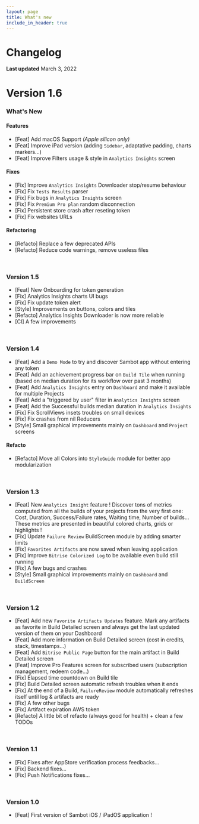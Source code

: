 ```yaml
---
layout: page
title: What's new
include_in_header: true
---
```


# Changelog
**Last updated** March 3, 2022

# **Version 1.6**

### What's New

#### Features
- [Feat] Add macOS Support *(Apple silicon only)*
- [Feat] Improve iPad version (adding `Sidebar`, adaptative padding, charts markers...)
- [Feat] Improve Filters usage & style in `Analytics Insights` screen

#### Fixes
- [Fix] Improve `Analytics Insights` Downloader stop/resume behaviour
- [Fix] Fix `Tests Results` parser
- [Fix] Fix bugs in `Analytics Insights` screen
- [Fix] Fix `Premium Pro plan` random disconnection 
- [Fix] Persistent store crash after reseting token
- [Fix] Fix websites URLs

#### Refactoring
- [Refacto] Replace a few deprecated APIs
- [Refacto] Reduce code warnings, remove useless files

<br>

### **Version 1.5**
- [Feat] New Onboarding for token generation
- [Fix] Analytics Insights charts UI bugs
- [Fix] Fix update token alert
- [Style] Improvements on buttons, colors and tiles
- [Refacto] Analytics Insights Downloader is now more reliable
- [CI] A few improvements

<br>

### **Version 1.4**
- [Feat] Add a `Demo Mode` to try and discover Sambot app without entering any token
- [Feat] Add an achievement progress bar on `Build Tile` when running (based on median duration for its workflow over past 3 months)
- [Feat] Add `Analytics Insights` entry on `Dashboard` and make it available for multiple Projects
- [Feat] Add  a "triggered by user" filter in `Analytics Insights` screen
- [Feat] Add the Successful builds median duration in `Analytics Insights`
- [Fix] Fix ScrollViews insets troubles on small devices
- [Fix] Fix crashes from nil Reducers
- [Style] Small graphical improvements mainly on `Dashboard` and `Project` screens

#### Refacto
- [Refacto] Move all Colors into `StyleGuide` module for better app modularization

<br>

### **Version 1.3**
- [Feat] New `Analytics Insight` feature ! Discover tons of metrics computed from all the builds of your projects from the very first one: Cost, Duration, Success/Failure rates, Waiting time, Number of builds... These metrics are presented in beautiful colored charts, grids or highlights !
- [Fix] Update `Failure Review` BuildScreen module by adding smarter limits
- [Fix] `Favorites Artifacts` are now saved when leaving application
- [Fix] Improve `Bitrise Colorized Log` to be available even build still running
- [Fix] A few bugs and crashes
- [Style] Small graphical improvements mainly on `Dashboard` and `BuildScreen`

<br>

### **Version 1.2**
- [Feat] Add new `Favorite Artifacts Updates` feature. Mark any artifacts as favorite in Build Detailed screen and always get the last updated version of them on your Dashboard 
- [Feat] Add more information on Build Detailed screen (cost in credits, stack, timestamps...)
- [Feat] Add `Bitrise Public Page` button for the main artifact in Build Detailed screen 
- [Feat] Improve Pro Features screen for subscribed users (subscription management, redeem code...)
- [Fix] Elapsed time countdown on Build tile
- [Fix] Build Detailed screen automatic refresh troubles when it ends
- [Fix] At the end of a Build, `FailureReview` module automatically refreshes itself until log & artifacts are ready
- [Fix] A few other bugs
- [Fix] Artifact expiration AWS token
- [Refacto] A little bit of refacto (always good for health) + clean a few TODOs

<br>

### **Version 1.1**
- [Fix] Fixes after AppStore verification process feedbacks...
- [Fix] Backend fixes...
- [Fix] Push Notifications fixes...

<br>

### **Version 1.0**
- [Feat] First version of Sambot iOS / iPadOS application ! 